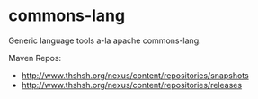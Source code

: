 # commons-lang
Generic language tools a-la apache commons-lang.

Maven Repos:
* http://www.thshsh.org/nexus/content/repositories/snapshots
* http://www.thshsh.org/nexus/content/repositories/releases